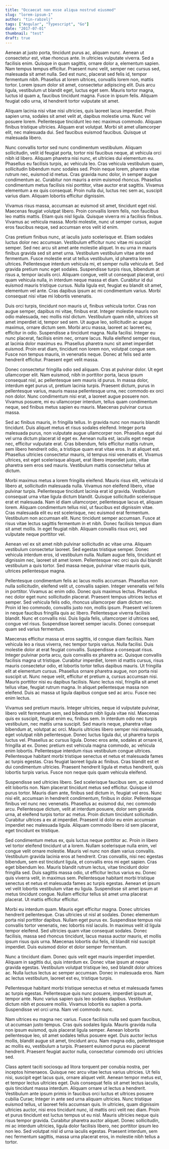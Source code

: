 ```yaml
---
title: "Occaecat non esse aliqua nostrud eiusmod"
slug: "lorem-ipsum-1"
author: "tin-rabzelj"
tags: ["Angular", "Typescript", "Go"]
date: "2017-07-01"
thumbnail: "test"
draft: true
---
```


Aenean at justo porta, tincidunt purus ac, aliquam nunc. Aenean ut consectetur est, vitae rhoncus ante. In ultricies vulputate viverra. Sed a facilisis enim. Quisque in quam sagittis, ornare dolor a, elementum sapien. Nam tempus tempus efficitur. Praesent nunc velit, semper nec cursus sed, malesuada sit amet nulla. Sed est nunc, placerat sed felis id, tempor fermentum nibh. Phasellus at lorem ultrices, convallis lorem non, mattis tortor. Lorem ipsum dolor sit amet, consectetur adipiscing elit. Duis arcu ligula, vestibulum ut blandit eget, luctus eget sem. Mauris tortor magna, luctus id quam a, faucibus tincidunt magna. Fusce in ipsum felis. Aliquam feugiat odio urna, id hendrerit tortor vulputate sit amet.

Aliquam lacinia nisi vitae nisi ultricies, quis laoreet lacus imperdiet. Proin sapien urna, sodales sit amet velit at, dapibus molestie urna. Nunc vel posuere lorem. Pellentesque tincidunt leo nec maximus commodo. Aliquam finibus tristique ultricies. Aliquam erat volutpat. Morbi sit amet ullamcorper elit, nec malesuada dui. Sed faucibus euismod faucibus. Quisque ut malesuada libero.

Nunc convallis tortor sed nunc condimentum vestibulum. Aliquam sollicitudin, velit id feugiat porta, tortor nisi faucibus neque, at vehicula orci nibh id libero. Aliquam pharetra nisi nunc, et ultricies dui elementum eu. Phasellus eu facilisis turpis, ac vehicula leo. Cras vehicula vestibulum quam, sollicitudin bibendum nunc sodales sed. Proin neque lorem, pharetra vitae rutrum nec, euismod id metus. Cras gravida nunc dolor, in semper augue condimentum ac. Curabitur non mauris a enim euismod rhoncus. Phasellus condimentum metus facilisis nisi porttitor, vitae auctor erat sagittis. Vivamus elementum a ex quis consequat. Proin nulla dui, luctus nec sem ac, suscipit varius diam. Aliquam lobortis efficitur dignissim.

Vivamus risus massa, accumsan ac euismod sit amet, tincidunt eget nisl. Maecenas feugiat volutpat libero. Proin convallis lorem felis, non faucibus leo mattis mattis. Etiam quis nisl ligula. Quisque viverra mi a facilisis finibus. Vivamus ac vehicula massa. Morbi molestie, nunc ut semper cursus, augue eros faucibus neque, sed accumsan eros velit id enim.

Cras pretium finibus nunc, at iaculis justo scelerisque et. Etiam sodales luctus dolor nec accumsan. Vestibulum efficitur nunc vitae mi suscipit semper. Sed nec arcu sit amet ante molestie aliquet. In eu urna in mauris finibus gravida sed sit amet urna. Vestibulum vestibulum vitae ante sed fermentum. Fusce molestie erat ut tellus vestibulum, id pharetra lorem ultrices. Pellentesque interdum vehicula mi, et semper nulla vehicula et. Sed gravida pretium nunc eget sodales. Suspendisse turpis risus, bibendum at risus a, tempor iaculis orci. Aliquam congue, velit ut consequat placerat, orci quam vehicula nulla, in interdum neque massa et diam. Curabitur id dui euismod mauris tristique cursus. Nulla ligula est, feugiat eu blandit sit amet, elementum vel ante. Cras dapibus ipsum ac mi condimentum varius. Morbi consequat nisi vitae mi lobortis venenatis.

Duis orci turpis, tincidunt non mauris ut, finibus vehicula tortor. Cras non augue semper, dapibus mi vitae, finibus erat. Integer molestie mauris non odio malesuada, nec mollis nisl dictum. Vestibulum quam nibh, ultrices sit amet imperdiet id, tempor sed sem. Ut augue leo, sollicitudin ac augue maximus, ornare dictum sem. Morbi arcu massa, laoreet ac laoreet eu, efficitur in odio. Suspendisse a tincidunt magna. Nulla facilisi. Integer eu nunc placerat, facilisis enim nec, ornare lacus. Nulla eleifend semper risus, at lacinia dolor maximus eu. Phasellus pharetra nunc sit amet imperdiet euismod. Proin erat diam, tincidunt non lorem non, volutpat congue sem. Fusce non tempus mauris, in venenatis neque. Donec at felis sed ante hendrerit efficitur. Praesent eget velit massa.

Donec consectetur fringilla odio sed aliquam. Cras at pulvinar dolor. Ut eget ullamcorper elit. Nam euismod, nibh in porttitor porta, lacus ipsum consequat nisl, ac pellentesque sem mauris id purus. In massa dolor, interdum eget purus ut, pretium lacinia turpis. Praesent dictum, purus in pellentesque varius, mauris massa pellentesque urna, nec commodo ex orci non dolor. Nunc condimentum nisi erat, a laoreet augue posuere non. Vivamus posuere, mi eu ullamcorper interdum, tellus quam condimentum neque, sed finibus metus sapien eu mauris. Maecenas pulvinar cursus massa.

Sed ac finibus mauris, in fringilla tellus. In gravida nunc non mauris blandit tincidunt. Duis aliquet metus et risus sodales eleifend. Integer porta malesuada purus, non vulputate augue ullamcorper non. Phasellus eget dui vel urna dictum placerat id eget ex. Aenean nulla est, iaculis eget neque nec, efficitur vulputate erat. Cras bibendum, felis efficitur mattis rutrum, sem libero hendrerit odio, a tristique quam erat vitae eros. In at aliquet est. Phasellus ultricies consectetur mauris, id tempus nisi venenatis et. Vivamus ultrices, est eget scelerisque aliquet, erat libero imperdiet justo, vitae pharetra sem eros sed mauris. Vestibulum mattis consectetur tellus at dictum.

Morbi maximus metus a lorem fringilla eleifend. Mauris risus elit, vehicula id libero at, sollicitudin malesuada nulla. Vivamus non eleifend libero, vitae pulvinar turpis. Pellentesque tincidunt lacinia erat id gravida. Vestibulum consequat urna vitae ligula dictum blandit. Quisque sollicitudin scelerisque erat et malesuada. Nam id diam ullamcorper, pellentesque lacus et, aliquam lorem. Aliquam condimentum tellus nisl, ut faucibus est dignissim vitae. Cras malesuada elit eu est scelerisque, nec euismod erat fermentum. Vestibulum non accumsan elit. Nunc tincidunt semper accumsan. Fusce at risus vitae lectus sagittis fermentum in et nibh. Donec facilisis tempus diam sit amet mollis. In eget feugiat nibh. Aliquam convallis risus orci, sed vulputate neque porttitor vel.

Aenean vel ex sit amet nibh pulvinar sollicitudin ac vitae urna. Aliquam vestibulum consectetur laoreet. Sed egestas tristique semper. Donec vehicula interdum eros, id vestibulum nulla. Nullam augue felis, tincidunt et dignissim nec, laoreet sit amet lorem. Pellentesque nec orci quis dui blandit vestibulum a quis tortor. Sed massa neque, pulvinar vitae mauris quis, ultrices pellentesque magna.

Pellentesque condimentum felis ac lacus mollis accumsan. Phasellus non nulla sollicitudin, eleifend velit ut, convallis sapien. Integer venenatis vel felis in porttitor. Vivamus ac enim odio. Donec quis maximus lectus. Phasellus nec dolor eget nunc sollicitudin placerat. Praesent tempus ultrices lectus et semper. Sed vehicula felis odio, rhoncus ullamcorper diam dictum nec. Proin id leo commodo, convallis justo non, mollis ipsum. Praesent vel lorem in neque faucibus fringilla quis ac libero. Pellentesque viverra facilisis blandit. Nunc et convallis nisi. Duis ligula felis, ullamcorper id ultrices sed, congue vel risus. Suspendisse laoreet semper iaculis. Donec consequat quam sed varius fermentum.

Maecenas efficitur massa ut eros sagittis, id congue diam facilisis. Nam vehicula leo a risus viverra, nec tempor turpis varius. Nulla facilisi. Duis molestie dolor at erat feugiat convallis. Suspendisse a consequat risus. Integer pulvinar porta arcu, quis convallis ex pharetra ac. Quisque convallis facilisis magna ut tristique. Curabitur imperdiet, lorem id mattis cursus, risus mauris consectetur odio, et lobortis tortor tellus dapibus mauris. Ut fringilla elit at elementum cursus. Phasellus ornare pharetra augue, non porta nisi suscipit ut. Nunc neque velit, efficitur et pretium a, cursus accumsan nisi. Mauris porttitor nisi eu dapibus facilisis. Nunc lectus nisl, fringilla sit amet tellus vitae, feugiat rutrum magna. In aliquet pellentesque massa non eleifend. Duis ac massa ut ligula dapibus congue sed ac arcu. Fusce nec enim lectus.

Vivamus sed pretium mauris. Integer ultricies, neque id vulputate pulvinar, libero velit fermentum sem, sed bibendum nibh ligula vitae nisl. Maecenas quis ex suscipit, feugiat enim eu, finibus sem. In interdum odio nec turpis vestibulum, nec mattis urna suscipit. Sed mauris neque, pharetra vitae bibendum at, volutpat ac orci. Mauris ultricies libero semper nisi malesuada, eget volutpat nibh pellentesque. Donec luctus ligula dui, ut pharetra turpis luctus vel. Phasellus ac cursus ligula. Donec eros ante, sodales at ornare id, fringilla at ex. Donec pretium est vehicula magna commodo, ac vehicula enim lobortis. Pellentesque interdum risus vestibulum congue ultrices. Pellentesque habitant morbi tristique senectus et netus et malesuada fames ac turpis egestas. Cras feugiat laoreet ligula ac finibus. Cras blandit est et dui condimentum ultricies. Praesent hendrerit ligula et metus hendrerit, quis lobortis turpis varius. Fusce non neque quis quam vehicula eleifend.

Suspendisse sed ultricies libero. Sed scelerisque faucibus sem, ac euismod elit lobortis non. Nam placerat tincidunt metus sed efficitur. Quisque id purus tortor. Mauris diam ante, finibus sed dictum in, feugiat vel eros. Nunc nisi elit, accumsan in hendrerit condimentum, finibus in dolor. Pellentesque finibus vel nunc nec venenatis. Phasellus ac euismod dui, nec commodo arcu. Pellentesque dictum, velit at interdum posuere, dolor sem gravida urna, at eleifend turpis tortor ac metus. Proin dictum tincidunt sollicitudin. Curabitur ultrices a ex at imperdiet. Praesent id dolor eu enim accumsan imperdiet nec malesuada ligula. Aliquam commodo libero id sem placerat, eget tincidunt ex tristique.

Sed condimentum metus ex, quis luctus neque porttitor ac. Proin in libero vel tortor eleifend tincidunt ut a lorem. Nullam scelerisque nulla enim, vel congue velit ornare molestie. Mauris vel nunc non diam varius convallis. Vestibulum gravida lacinia eros at hendrerit. Cras convallis, nisi nec egestas bibendum, sem est tincidunt ligula, et convallis eros mi eget sapien. Cras eget bibendum leo. Mauris blandit rutrum lectus, vitae tincidunt dolor fringilla sed. Duis sagittis massa odio, ut efficitur lectus varius eu. Donec quis viverra velit, in maximus sem. Pellentesque habitant morbi tristique senectus et netus et malesuada fames ac turpis egestas. Aenean et ipsum vel velit lobortis vestibulum vitae eu ligula. Suspendisse sit amet ipsum at metus tincidunt congue. Nullam efficitur tellus sit amet urna placerat placerat. Ut mattis efficitur efficitur.

Morbi eu interdum quam. Mauris eget efficitur magna. Donec ultricies hendrerit pellentesque. Cras ultricies ut nisl at sodales. Donec elementum porta nisl porttitor dapibus. Nullam eget purus ex. Suspendisse tempus nisi convallis tortor venenatis, nec lobortis nisl iaculis. In maximus velit id ligula tempor eleifend. Sed ultricies quam vitae consequat sodales. Donec facilisis, massa sed rhoncus tincidunt, lacus massa auctor mauris, et mollis ipsum risus quis urna. Maecenas lobortis dui felis, id blandit nisl suscipit imperdiet. Duis euismod dolor et dolor semper fermentum.

Nunc a tincidunt diam. Donec quis velit eget mauris imperdiet imperdiet. Aliquam in sagittis dui, quis interdum ex. Donec vitae ipsum at neque gravida egestas. Vestibulum volutpat tristique leo, sed blandit dolor ultrices ac. Nulla luctus lectus ac semper accumsan. Donec in malesuada eros. Nam ac lectus vestibulum, laoreet est eu, tristique turpis.

Pellentesque habitant morbi tristique senectus et netus et malesuada fames ac turpis egestas. Pellentesque quis nunc posuere, imperdiet ipsum at, tempor ante. Nunc varius sapien quis leo sodales dapibus. Vestibulum dictum nibh et posuere mollis. Vivamus lobortis eu sapien a porta. Suspendisse vel orci urna. Nam vel commodo nunc.

Nam ultrices eu magna nec varius. Fusce facilisis nulla sed quam faucibus, ut accumsan justo tempus. Cras quis sodales ligula. Mauris gravida nulla non ipsum euismod, quis placerat ligula semper. Aenean lobortis pellentesque leo, sit amet sodales tellus posuere eget. Duis auctor lectus mollis, blandit augue sit amet, tincidunt arcu. Nam magna odio, pellentesque ac mollis eu, vestibulum a turpis. Praesent euismod purus eu placerat hendrerit. Praesent feugiat auctor nulla, consectetur commodo orci ultricies sed.

Class aptent taciti sociosqu ad litora torquent per conubia nostra, per inceptos himenaeos. Quisque nec arcu vitae lectus varius ultricies. Ut felis nisi, suscipit eget lacus quis, ornare aliquet velit. Aenean tempor metus est, et tempor lectus ultricies eget. Duis consequat felis sit amet lectus iaculis, quis tincidunt massa interdum. Aliquam ornare ut lectus a hendrerit. Vestibulum ante ipsum primis in faucibus orci luctus et ultrices posuere cubilia Curae; Integer in ante sed urna aliquam ultricies. Nunc tristique euismod tellus, ut laoreet felis accumsan quis. In ultricies, quam dignissim ultricies auctor, nisi eros tincidunt nunc, id mattis orci velit nec diam. Proin et purus tincidunt est luctus tempus ut eu nisl. Mauris ultricies neque quis risus tempor gravida. Curabitur pharetra auctor aliquet. Donec sollicitudin, mi ac interdum ultricies, ligula dolor facilisis libero, nec porttitor ipsum leo non leo. Sed volutpat nisl id urna iaculis egestas. Praesent interdum, sem nec fermentum sagittis, massa urna placerat eros, in molestie nibh tellus a tortor.
